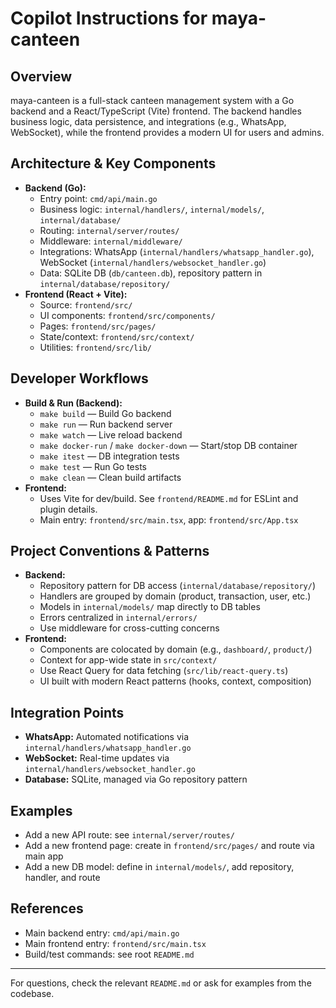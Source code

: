 # Copilot Instructions for maya-canteen

## Overview

maya-canteen is a full-stack canteen management system with a Go backend and a React/TypeScript (Vite) frontend. The backend handles business logic, data persistence, and integrations (e.g., WhatsApp, WebSocket), while the frontend provides a modern UI for users and admins.

## Architecture & Key Components

- **Backend (Go):**
  - Entry point: `cmd/api/main.go`
  - Business logic: `internal/handlers/`, `internal/models/`, `internal/database/`
  - Routing: `internal/server/routes/`
  - Middleware: `internal/middleware/`
  - Integrations: WhatsApp (`internal/handlers/whatsapp_handler.go`), WebSocket (`internal/handlers/websocket_handler.go`)
  - Data: SQLite DB (`db/canteen.db`), repository pattern in `internal/database/repository/`
- **Frontend (React + Vite):**
  - Source: `frontend/src/`
  - UI components: `frontend/src/components/`
  - Pages: `frontend/src/pages/`
  - State/context: `frontend/src/context/`
  - Utilities: `frontend/src/lib/`

## Developer Workflows

- **Build & Run (Backend):**
  - `make build` — Build Go backend
  - `make run` — Run backend server
  - `make watch` — Live reload backend
  - `make docker-run` / `make docker-down` — Start/stop DB container
  - `make itest` — DB integration tests
  - `make test` — Run Go tests
  - `make clean` — Clean build artifacts
- **Frontend:**
  - Uses Vite for dev/build. See `frontend/README.md` for ESLint and plugin details.
  - Main entry: `frontend/src/main.tsx`, app: `frontend/src/App.tsx`

## Project Conventions & Patterns

- **Backend:**
  - Repository pattern for DB access (`internal/database/repository/`)
  - Handlers are grouped by domain (product, transaction, user, etc.)
  - Models in `internal/models/` map directly to DB tables
  - Errors centralized in `internal/errors/`
  - Use middleware for cross-cutting concerns
- **Frontend:**
  - Components are colocated by domain (e.g., `dashboard/`, `product/`)
  - Context for app-wide state in `src/context/`
  - Use React Query for data fetching (`src/lib/react-query.ts`)
  - UI built with modern React patterns (hooks, context, composition)

## Integration Points

- **WhatsApp:** Automated notifications via `internal/handlers/whatsapp_handler.go`
- **WebSocket:** Real-time updates via `internal/handlers/websocket_handler.go`
- **Database:** SQLite, managed via Go repository pattern

## Examples

- Add a new API route: see `internal/server/routes/`
- Add a new frontend page: create in `frontend/src/pages/` and route via main app
- Add a new DB model: define in `internal/models/`, add repository, handler, and route

## References
- Main backend entry: `cmd/api/main.go`
- Main frontend entry: `frontend/src/main.tsx`
- Build/test commands: see root `README.md`

---

For questions, check the relevant `README.md` or ask for examples from the codebase.
